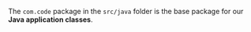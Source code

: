 The `com.code` package in the `src/java` folder is the base package for our **Java application classes**.  
